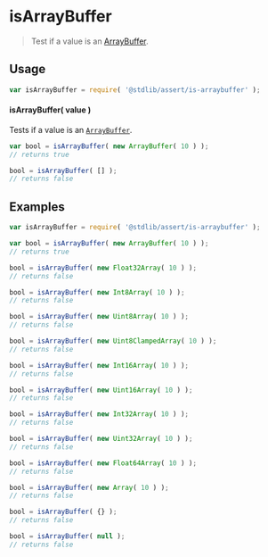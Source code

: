 # isArrayBuffer

> Test if a value is an [ArrayBuffer][mdn-arraybuffer].

<section class="usage">

## Usage

```javascript
var isArrayBuffer = require( '@stdlib/assert/is-arraybuffer' );
```

#### isArrayBuffer( value )

Tests if a value is an [`ArrayBuffer`][mdn-arraybuffer].

```javascript
var bool = isArrayBuffer( new ArrayBuffer( 10 ) );
// returns true

bool = isArrayBuffer( [] );
// returns false
```

</section>

<!-- /.usage -->

<section class="examples">

## Examples

```javascript
var isArrayBuffer = require( '@stdlib/assert/is-arraybuffer' );

var bool = isArrayBuffer( new ArrayBuffer( 10 ) );
// returns true

bool = isArrayBuffer( new Float32Array( 10 ) );
// returns false

bool = isArrayBuffer( new Int8Array( 10 ) );
// returns false

bool = isArrayBuffer( new Uint8Array( 10 ) );
// returns false

bool = isArrayBuffer( new Uint8ClampedArray( 10 ) );
// returns false

bool = isArrayBuffer( new Int16Array( 10 ) );
// returns false

bool = isArrayBuffer( new Uint16Array( 10 ) );
// returns false

bool = isArrayBuffer( new Int32Array( 10 ) );
// returns false

bool = isArrayBuffer( new Uint32Array( 10 ) );
// returns false

bool = isArrayBuffer( new Float64Array( 10 ) );
// returns false

bool = isArrayBuffer( new Array( 10 ) );
// returns false

bool = isArrayBuffer( {} );
// returns false

bool = isArrayBuffer( null );
// returns false
```

</section>

<!-- /.examples -->

<section class="links">

[mdn-arraybuffer]: https://developer.mozilla.org/en-US/docs/Web/JavaScript/Reference/Global_Objects/ArrayBuffer

</section>

<!-- /.links -->
